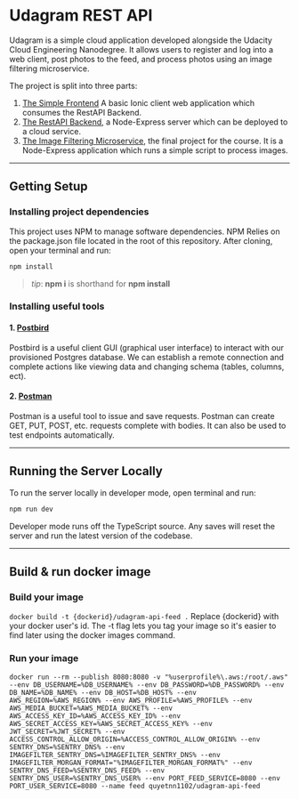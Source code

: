 # Udagram REST API

Udagram is a simple cloud application developed alongside the Udacity Cloud Engineering Nanodegree. It allows users to register and log into a web client, post photos to the feed, and process photos using an image filtering microservice.

The project is split into three parts:

1. [The Simple Frontend](../udagram-frontend)
A basic Ionic client web application which consumes the RestAPI Backend.
2. [The RestAPI Backend](.), a Node-Express server which can be deployed to a cloud service.
3. [The Image Filtering Microservice](../../../project2-image-filter), the final project for the course. It is a Node-Express application which runs a simple script to process images.

***

## Getting Setup

### Installing project dependencies

This project uses NPM to manage software dependencies. NPM Relies on the package.json file located in the root of this repository. After cloning, open your terminal and run:

```bash
npm install
```

>_tip_: **npm i** is shorthand for **npm install**

### Installing useful tools

#### 1. [Postbird](https://github.com/paxa/postbird)

Postbird is a useful client GUI (graphical user interface) to interact with our provisioned Postgres database. We can establish a remote connection and complete actions like viewing data and changing schema (tables, columns, ect).

#### 2. [Postman](https://www.getpostman.com/downloads/)

Postman is a useful tool to issue and save requests. Postman can create GET, PUT, POST, etc. requests complete with bodies. It can also be used to test endpoints automatically.

***

## Running the Server Locally

To run the server locally in developer mode, open terminal and run:

```bash
npm run dev
```

Developer mode runs off the TypeScript source. Any saves will reset the server and run the latest version of the codebase.

***

## Build & run docker image

### Build your image

`docker build -t {dockerid}/udagram-api-feed .`
Replace {dockerid} with your docker user's id.
The -t flag lets you tag your image so it's easier to find later using the docker images command.

### Run your image

`docker run --rm --publish 8080:8080 -v "%userprofile%\.aws:/root/.aws" --env DB_USERNAME=%DB_USERNAME% --env DB_PASSWORD=%DB_PASSWORD% --env DB_NAME=%DB_NAME% --env DB_HOST=%DB_HOST% --env AWS_REGION=%AWS_REGION% --env AWS_PROFILE=%AWS_PROFILE% --env AWS_MEDIA_BUCKET=%AWS_MEDIA_BUCKET% --env AWS_ACCESS_KEY_ID=%AWS_ACCESS_KEY_ID% --env AWS_SECRET_ACCESS_KEY=%AWS_SECRET_ACCESS_KEY% --env JWT_SECRET=%JWT_SECRET% --env ACCESS_CONTROL_ALLOW_ORIGIN=%ACCESS_CONTROL_ALLOW_ORIGIN% --env SENTRY_DNS=%SENTRY_DNS% --env IMAGEFILTER_SENTRY_DNS=%IMAGEFILTER_SENTRY_DNS% --env IMAGEFILTER_MORGAN_FORMAT="%IMAGEFILTER_MORGAN_FORMAT%" --env SENTRY_DNS_FEED=%SENTRY_DNS_FEED% --env SENTRY_DNS_USER=%SENTRY_DNS_USER% --env PORT_FEED_SERVICE=8080 --env PORT_USER_SERVICE=8080 --name feed quyetnn1102/udagram-api-feed`
